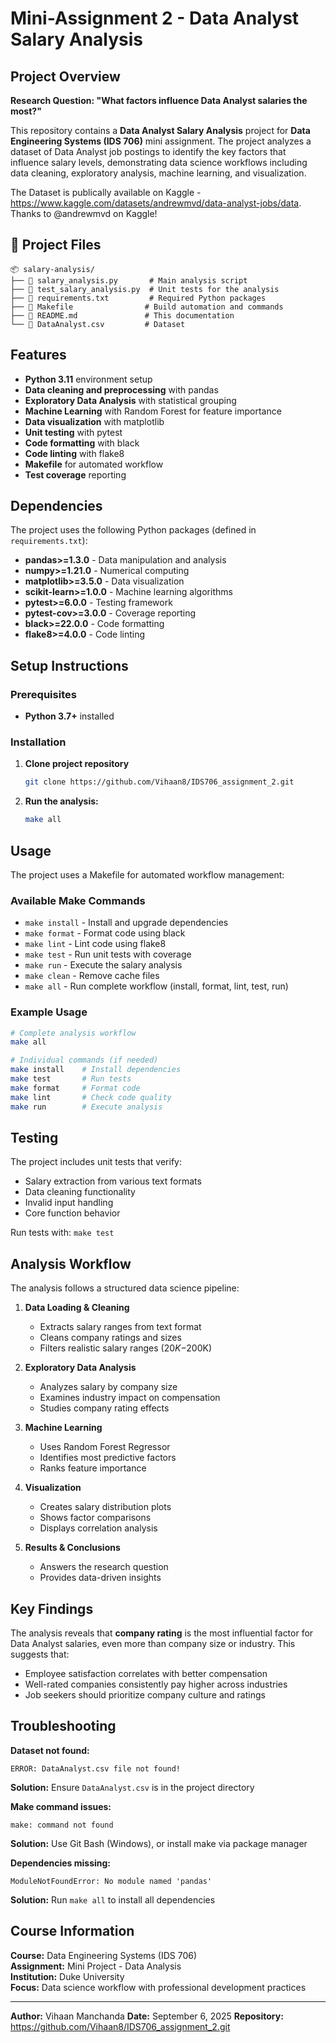 # Mini-Assignment 2 - Data Analyst Salary Analysis

## Project Overview
**Research Question: "What factors influence Data Analyst salaries the most?"**

This repository contains a **Data Analyst Salary Analysis** project for **Data Engineering Systems (IDS 706)** mini assignment. The project analyzes a dataset of Data Analyst job postings to identify the key factors that influence salary levels, demonstrating data science workflows including data cleaning, exploratory analysis, machine learning, and visualization.


The Dataset is publically available on Kaggle - https://www.kaggle.com/datasets/andrewmvd/data-analyst-jobs/data. Thanks to @andrewmvd on Kaggle!


## 📁 Project Files

```
📦 salary-analysis/
├── 📄 salary_analysis.py       # Main analysis script
├── 📄 test_salary_analysis.py  # Unit tests for the analysis
├── 📄 requirements.txt         # Required Python packages
├── 📄 Makefile                # Build automation and commands
├── 📄 README.md               # This documentation
└── 📄 DataAnalyst.csv         # Dataset 
```

## Features
- **Python 3.11** environment setup
- **Data cleaning and preprocessing** with pandas
- **Exploratory Data Analysis** with statistical grouping
- **Machine Learning** with Random Forest for feature importance
- **Data visualization** with matplotlib
- **Unit testing** with pytest
- **Code formatting** with black
- **Code linting** with flake8
- **Makefile** for automated workflow
- **Test coverage** reporting


## Dependencies

The project uses the following Python packages (defined in `requirements.txt`):

- **pandas>=1.3.0** - Data manipulation and analysis
- **numpy>=1.21.0** - Numerical computing
- **matplotlib>=3.5.0** - Data visualization
- **scikit-learn>=1.0.0** - Machine learning algorithms
- **pytest>=6.0.0** - Testing framework
- **pytest-cov>=3.0.0** - Coverage reporting
- **black>=22.0.0** - Code formatting
- **flake8>=4.0.0** - Code linting


## Setup Instructions

### Prerequisites
- **Python 3.7+** installed


### Installation
1. **Clone project repository** 
   ```bash
   git clone https://github.com/Vihaan8/IDS706_assignment_2.git
   ```

3. **Run the analysis:**
   ```bash
   make all
   ```


## Usage

The project uses a Makefile for automated workflow management:

### Available Make Commands
- `make install` - Install and upgrade dependencies
- `make format` - Format code using black
- `make lint` - Lint code using flake8
- `make test` - Run unit tests with coverage
- `make run` - Execute the salary analysis
- `make clean` - Remove cache files
- `make all` - Run complete workflow (install, format, lint, test, run)

### Example Usage
```bash
# Complete analysis workflow
make all

# Individual commands (if needed)
make install    # Install dependencies
make test       # Run tests
make format     # Format code
make lint       # Check code quality
make run        # Execute analysis
```
## Testing

The project includes unit tests that verify:
- Salary extraction from various text formats
- Data cleaning functionality
- Invalid input handling
- Core function behavior

Run tests with: `make test`


## Analysis Workflow

The analysis follows a structured data science pipeline:

1. **Data Loading & Cleaning**
   - Extracts salary ranges from text format
   - Cleans company ratings and sizes
   - Filters realistic salary ranges ($20K-$200K)

2. **Exploratory Data Analysis**
   - Analyzes salary by company size
   - Examines industry impact on compensation
   - Studies company rating effects

3. **Machine Learning**
   - Uses Random Forest Regressor
   - Identifies most predictive factors
   - Ranks feature importance

4. **Visualization**
   - Creates salary distribution plots
   - Shows factor comparisons
   - Displays correlation analysis

5. **Results & Conclusions**
   - Answers the research question
   - Provides data-driven insights



## Key Findings

The analysis reveals that **company rating** is the most influential factor for Data Analyst salaries, even more than company size or industry. This suggests that:

- Employee satisfaction correlates with better compensation
- Well-rated companies consistently pay higher across industries
- Job seekers should prioritize company culture and ratings



## Troubleshooting

**Dataset not found:**
```
ERROR: DataAnalyst.csv file not found!
```
**Solution:** Ensure `DataAnalyst.csv` is in the project directory

**Make command issues:**
```
make: command not found
```
**Solution:** Use Git Bash (Windows), or install make via package manager

**Dependencies missing:**
```
ModuleNotFoundError: No module named 'pandas'
```
**Solution:** Run `make all` to install all dependencies

## Course Information

**Course:** Data Engineering Systems (IDS 706)  
**Assignment:** Mini Project - Data Analysis  
**Institution:** Duke University  
**Focus:** Data science workflow with professional development practices

---

**Author:** Vihaan Manchanda 
**Date:** September 6, 2025
**Repository:** https://github.com/Vihaan8/IDS706_assignment_2.git